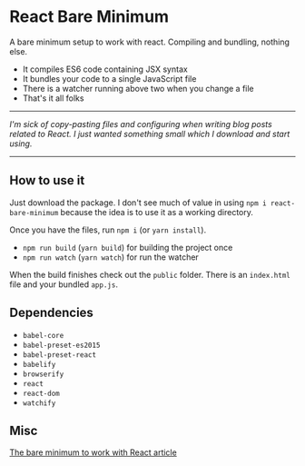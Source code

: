 # React Bare Minimum

A bare minimum setup to work with react. Compiling and bundling, nothing else.

* It compiles ES6 code containing JSX syntax
* It bundles your code to a single JavaScript file
* There is a watcher running above two when you change a file
* That's it all folks

---

*I'm sick of copy-pasting files and configuring when writing blog posts related to React. I just wanted something small which I download and start using.*

---

## How to use it

Just download the package. I don't see much of value in using `npm i react-bare-minimum` because the idea is to use it as a working directory.

Once you have the files, run `npm i` (or `yarn install`).

* `npm run build` (`yarn build`) for building the project once
* `npm run watch` (`yarn watch`) for run the watcher

When the build finishes check out the `public` folder. There is an `index.html` file and your bundled `app.js`.

## Dependencies

* `babel-core`
* `babel-preset-es2015`
* `babel-preset-react`
* `babelify`
* `browserify`
* `react`
* `react-dom`
* `watchify`

## Misc

[The bare minimum to work with React article](http://krasimirtsonev.com/blog/article/The-bare-minimum-to-work-with-React)